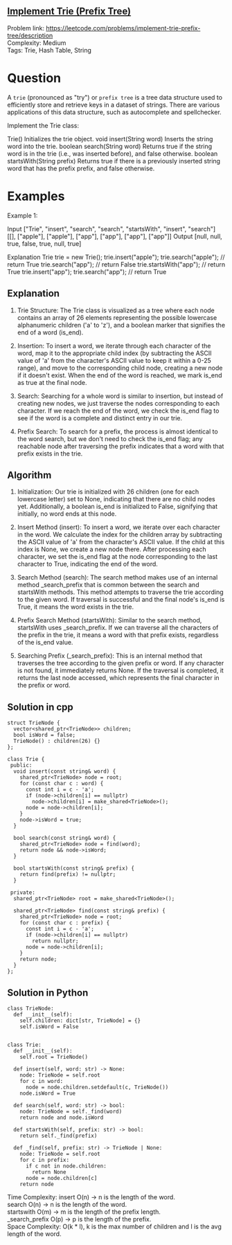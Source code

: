 ## [Implement Trie (Prefix Tree)](https://leetcode.com/problems/implement-trie-prefix-tree/description)

Problem link: https://leetcode.com/problems/implement-trie-prefix-tree/description <br>
Complexity: Medium <br>
Tags: Trie, Hash Table, String <br>


# Question

A `trie` (pronounced as "try") or `prefix tree` is a tree data structure used to efficiently store and retrieve keys in a dataset of strings. There are various applications of this data structure, such as autocomplete and spellchecker.

Implement the Trie class:

Trie() Initializes the trie object.
void insert(String word) Inserts the string word into the trie.
boolean search(String word) Returns true if the string word is in the trie (i.e., was inserted before), and false otherwise.
boolean startsWith(String prefix) Returns true if there is a previously inserted string word that has the prefix prefix, and false otherwise.

# Examples

Example 1:

Input
["Trie", "insert", "search", "search", "startsWith", "insert", "search"]
[[], ["apple"], ["apple"], ["app"], ["app"], ["app"], ["app"]]
Output
[null, null, true, false, true, null, true]

Explanation
Trie trie = new Trie();
trie.insert("apple"); 
trie.search("apple");   // return True
trie.search("app");     // return False
trie.startsWith("app"); // return True
trie.insert("app");
trie.search("app");     // return True

## Explanation

1. Trie Structure: The Trie class is visualized as a tree where each node contains an array of 26 elements representing the possible lowercase alphanumeric children ('a' to 'z'), and a boolean marker that signifies the end of a word (is_end).

2. Insertion: To insert a word, we iterate through each character of the word, map it to the appropriate child index (by subtracting the ASCII value of 'a' from the character's ASCII value to keep it within a 0-25 range), and move to the corresponding child node, creating a new node if it doesn't exist. When the end of the word is reached, we mark is_end as true at the final node.

3. Search: Searching for a whole word is similar to insertion, but instead of creating new nodes, we just traverse the nodes corresponding to each character. If we reach the end of the word, we check the is_end flag to see if the word is a complete and distinct entry in our trie.

4. Prefix Search: To search for a prefix, the process is almost identical to the word search, but we don't need to check the is_end flag; any reachable node after traversing the prefix indicates that a word with that prefix exists in the trie.

## Algorithm

1. Initialization: Our trie is initialized with 26 children (one for each lowercase letter) set to None, indicating that there are no child nodes yet. Additionally, a boolean is_end is initialized to False, signifying that initially, no word ends at this node.

2. Insert Method (insert): To insert a word, we iterate over each character in the word. We calculate the index for the children array by subtracting the ASCII value of 'a' from the character's ASCII value. If the child at this index is None, we create a new node there. After processing each character, we set the is_end flag at the node corresponding to the last character to True, indicating the end of the word.

3. Search Method (search): The search method makes use of an internal method _search_prefix that is common between the search and startsWith methods. This method attempts to traverse the trie according to the given word. If traversal is successful and the final node's is_end is True, it means the word exists in the trie.

4. Prefix Search Method (startsWith): Similar to the search method, startsWith uses _search_prefix. If we can traverse all the characters of the prefix in the trie, it means a word with that prefix exists, regardless of the is_end value.

5. Searching Prefix (_search_prefix): This is an internal method that traverses the tree according to the given prefix or word. If any character is not found, it immediately returns None. If the traversal is completed, it returns the last node accessed, which represents the final character in the prefix or word.


## Solution in cpp
```
struct TrieNode {
  vector<shared_ptr<TrieNode>> children;
  bool isWord = false;
  TrieNode() : children(26) {}
};

class Trie {
 public:
  void insert(const string& word) {
    shared_ptr<TrieNode> node = root;
    for (const char c : word) {
      const int i = c - 'a';
      if (node->children[i] == nullptr)
        node->children[i] = make_shared<TrieNode>();
      node = node->children[i];
    }
    node->isWord = true;
  }

  bool search(const string& word) {
    shared_ptr<TrieNode> node = find(word);
    return node && node->isWord;
  }

  bool startsWith(const string& prefix) {
    return find(prefix) != nullptr;
  }

 private:
  shared_ptr<TrieNode> root = make_shared<TrieNode>();

  shared_ptr<TrieNode> find(const string& prefix) {
    shared_ptr<TrieNode> node = root;
    for (const char c : prefix) {
      const int i = c - 'a';
      if (node->children[i] == nullptr)
        return nullptr;
      node = node->children[i];
    }
    return node;
  }
};
```

## Solution in Python
```
class TrieNode:
  def __init__(self):
    self.children: dict[str, TrieNode] = {}
    self.isWord = False


class Trie:
  def __init__(self):
    self.root = TrieNode()

  def insert(self, word: str) -> None:
    node: TrieNode = self.root
    for c in word:
      node = node.children.setdefault(c, TrieNode())
    node.isWord = True

  def search(self, word: str) -> bool:
    node: TrieNode = self._find(word)
    return node and node.isWord

  def startsWith(self, prefix: str) -> bool:
    return self._find(prefix)

  def _find(self, prefix: str) -> TrieNode | None:
    node: TrieNode = self.root
    for c in prefix:
      if c not in node.children:
        return None
      node = node.children[c]
    return node
```	

Time Complexity: 
insert O(n) -> n is the length of the word. <br>
search O(n) -> n is the length of the word. <br>
startswith O(m) -> m is the length of the prefix length. <br>
_search_prefix O(p) -> p is the length of the prefix. <br>
Space Complexity: O(k * l), k is the max number of children and l is the avg length of the word. <br>